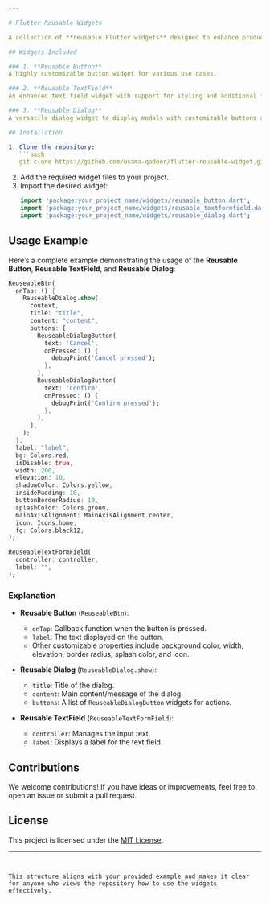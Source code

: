 ```yaml
---

# Flutter Reusable Widgets

A collection of **reusable Flutter widgets** designed to enhance productivity and maintain a consistent UI in Flutter applications. This repository includes a **Reusable Button**, **Reusable TextField**, and **Reusable Dialog**.

## Widgets Included

### 1. **Reusable Button**
A highly customizable button widget for various use cases.

### 2. **Reusable TextField**
An enhanced text field widget with support for styling and additional features.

### 3. **Reusable Dialog**
A versatile dialog widget to display modals with customizable buttons and styles.

## Installation

1. Clone the repository:
   ```bash
   git clone https://github.com/usama-qadeer/flutter-reusable-widget.git
   ```
2. Add the required widget files to your project.
3. Import the desired widget:
   ```dart
   import 'package:your_project_name/widgets/reusable_button.dart';
   import 'package:your_project_name/widgets/reusable_textformfield.dart';
   import 'package:your_project_name/widgets/reusable_dialog.dart';
   ```

## Usage Example

Here’s a complete example demonstrating the usage of the **Reusable Button**, **Reusable TextField**, and **Reusable Dialog**:

```dart
ReuseableBtn(
  onTap: () {
    ReuseableDialog.show(
      context,
      title: "title",
      content: "content",
      buttons: [
        ReuseableDialogButton(
          text: 'Cancel',
          onPressed: () {
            debugPrint('Cancel pressed');
          },
        ),
        ReuseableDialogButton(
          text: 'Confirm',
          onPressed: () {
            debugPrint('Confirm pressed');
          },
        ),
      ],
    );
  },
  label: "label",
  bg: Colors.red,
  isDisable: true,
  width: 200,
  elevation: 10,
  shadowColor: Colors.yellow,
  insidePadding: 10,
  buttonBorderRadius: 10,
  splashColor: Colors.green,
  mainAxisAlignment: MainAxisAlignment.center,
  icon: Icons.home,
  fg: Colors.black12,
);

ReuseableTextFormField(
  controller: controller,
  label: "",
);
```

### Explanation
- **Reusable Button** (`ReuseableBtn`):
  - `onTap`: Callback function when the button is pressed.
  - `label`: The text displayed on the button.
  - Other customizable properties include background color, width, elevation, border radius, splash color, and icon.

- **Reusable Dialog** (`ReuseableDialog.show`):
  - `title`: Title of the dialog.
  - `content`: Main content/message of the dialog.
  - `buttons`: A list of `ReuseableDialogButton` widgets for actions.

- **Reusable TextField** (`ReuseableTextFormField`):
  - `controller`: Manages the input text.
  - `label`: Displays a label for the text field.

## Contributions
We welcome contributions! If you have ideas or improvements, feel free to open an issue or submit a pull request.

## License
This project is licensed under the [MIT License](LICENSE).

---
```


This structure aligns with your provided example and makes it clear for anyone who views the repository how to use the widgets effectively.
